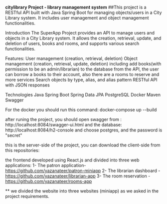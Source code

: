 **citylibrary Project - library management system** 
##This project is a RESTful API built with Java Spring Boot for managing objects/users in a City Library system. It includes user management and object management functionalities.

Introduction
The SuperApp Project provides an API to manage users and objects in a City Library system. It allows the creation, retrieval, update, and deletion of users, books and rooms, and supports various search functionalities.

Features:
User management (creation, retrieval, deletion)
Object management (creation, retrieval, update, deletion) including add books(with permission to be an admin/librarian) to the database from the API, the user can borrow a books to their account, also there are a rooms to reserve and more services
Search objects by type, alias, and alias pattern
RESTful API with JSON responses

Technologies
Java
Spring Boot
Spring Data JPA
PostgreSQL
Docker
Maven
Swagger

For the docker you should run this command: 
docker-compose up --build

after runing the project, you should open swagger from : http://localhost:8084/swagger-ui.html 
and the database: http://localhost:8084/h2-console and choose postgres, and the password is "secret"





this is the server-side of the project, you can download the client-side from this repositories: 

the frontend developed using React.js and divided into three web applications:
1- The patron application- https://github.com/yazanateer/patron-miniapp
2- The librarian dashboard - https://github.com/yazanateer/librarian-app
3- The room reservation - https://github.com/yazanateer/rooms-app

** we divided the website into three websites (miniapp) as we asked in the project requirements.



